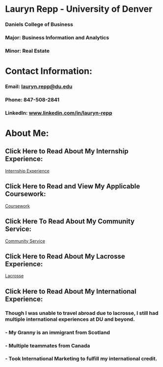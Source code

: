 # Lauryn Repp - University of Denver
### Daniels College of Business 
### Major: Business Information and Analytics 
### Minor: Real Estate

# Contact Information:  
### Email: lauryn.repp@du.edu
### Phone: 847-508-2841
### LinkedIn: www.linkedin.com/in/lauryn-repp

# About Me: 

## Click Here to Read About My Internship Experience: 
[Internship Experience](Internship%20Experience.md)

## Click Here to Read and View My Applicable Coursework:
[Coursework](Coursework.md)

## Click Here To Read About My Community Service: 
[Community Service](Community%20Service.md)

## Click Here to Read About My Lacrosse Experience:   
[Lacrosse](Lacrosse.md)
                                                                                                                                      
## Click Here to Read About My International Experience:
### Though I was unable to travel abroad due to lacrosse, I still had multiple international experiences at DU and beyond. 
### - My Granny is an immigrant from Scotland 
### - Multiple teammates from Canada 
### - Took International Marketing to fulfill my international credit. 
